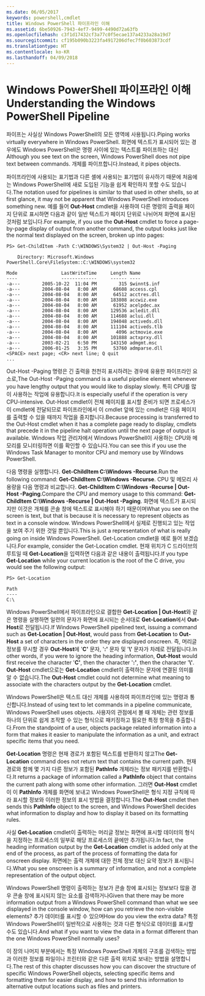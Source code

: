 ```yaml
---
ms.date: 06/05/2017
keywords: powershell,cmdlet
title: Windows PowerShell 파이프라인 이해
ms.assetid: 6be50926-7943-4ef7-9499-4490d72a63fb
ms.openlocfilehash: c3f1d17432cf3a77c0f5ecae137a4233a28a19d7
ms.sourcegitcommit: cf195b090b3223fa4917206dfec7f0b603873cdf
ms.translationtype: HT
ms.contentlocale: ko-KR
ms.lasthandoff: 04/09/2018
---
```

# <a name="understanding-the-windows-powershell-pipeline"></a><span data-ttu-id="26c67-103">Windows PowerShell 파이프라인 이해</span><span class="sxs-lookup"><span data-stu-id="26c67-103">Understanding the Windows PowerShell Pipeline</span></span>
<span data-ttu-id="26c67-104">파이프는 사실상 Windows PowerShell의 모든 영역에 사용됩니다.</span><span class="sxs-lookup"><span data-stu-id="26c67-104">Piping works virtually everywhere in Windows PowerShell.</span></span> <span data-ttu-id="26c67-105">화면에 텍스트가 표시되어 있는 경우에도 Windows PowerShell은 명령 사이에 있는 텍스트를 파이프하는 대신</span><span class="sxs-lookup"><span data-stu-id="26c67-105">Although you see text on the screen, Windows PowerShell does not pipe text between commands.</span></span> <span data-ttu-id="26c67-106">개체를 파이프합니다.</span><span class="sxs-lookup"><span data-stu-id="26c67-106">Instead, it pipes objects.</span></span>

<span data-ttu-id="26c67-107">파이프라인에 사용되는 표기법과 다른 셸에 사용되는 표기법이 유사하기 때문에 처음에는 Windows PowerShell에 새로 도입된 기능을 쉽게 확인하지 못할 수도 있습니다.</span><span class="sxs-lookup"><span data-stu-id="26c67-107">The notation used for pipelines is similar to that used in other shells, so at first glance, it may not be apparent that Windows PowerShell introduces something new.</span></span> <span data-ttu-id="26c67-108">예를 들어 **Out-Host** cmdlet을 사용하여 다른 명령의 출력을 페이지 단위로 표시하면 다음과 같이 일반 텍스트가 페이지 단위로 나뉘어져 화면에 표시된 것처럼 보입니다.</span><span class="sxs-lookup"><span data-stu-id="26c67-108">For example, if you use the **Out-Host** cmdlet to force a page-by-page display of output from another command, the output looks just like the normal text displayed on the screen, broken up into pages:</span></span>

```
PS> Get-ChildItem -Path C:\WINDOWS\System32 | Out-Host -Paging

    Directory: Microsoft.Windows PowerShell.Core\FileSystem::C:\WINDOWS\system32

Mode                LastWriteTime     Length Name
----                -------------     ------ ----
-a---        2005-10-22  11:04 PM        315 $winnt$.inf
-a---        2004-08-04   8:00 AM      68608 access.cpl
-a---        2004-08-04   8:00 AM      64512 acctres.dll
-a---        2004-08-04   8:00 AM     183808 accwiz.exe
-a---        2004-08-04   8:00 AM      61952 acelpdec.ax
-a---        2004-08-04   8:00 AM     129536 acledit.dll
-a---        2004-08-04   8:00 AM     114688 aclui.dll
-a---        2004-08-04   8:00 AM     194048 activeds.dll
-a---        2004-08-04   8:00 AM     111104 activeds.tlb
-a---        2004-08-04   8:00 AM       4096 actmovie.exe
-a---        2004-08-04   8:00 AM     101888 actxprxy.dll
-a---        2003-02-21   6:50 PM     143150 admgmt.msc
-a---        2006-01-25   3:35 PM      53760 admparse.dll
<SPACE> next page; <CR> next line; Q quit
...
```

<span data-ttu-id="26c67-109">Out-Host -Paging 명령은 긴 출력을 천천히 표시하려는 경우에 유용한 파이프라인 요소로,</span><span class="sxs-lookup"><span data-stu-id="26c67-109">The Out-Host -Paging command is a useful pipeline element whenever you have lengthy output that you would like to display slowly.</span></span> <span data-ttu-id="26c67-110">특히 CPU를 많이 사용하는 작업에 유용합니다.</span><span class="sxs-lookup"><span data-stu-id="26c67-110">It is especially useful if the operation is very CPU-intensive.</span></span> <span data-ttu-id="26c67-111">Out-Host cmdlet이 전체 페이지를 표시할 준비가 되면 프로세스가 이 cmdlet에 전달되므로 파이프라인에서 이 cmdlet 앞에 있는 cmdlet은 다음 페이지를 출력할 수 있을 때까지 작업을 중지합니다.</span><span class="sxs-lookup"><span data-stu-id="26c67-111">Because processing is transferred to the Out-Host cmdlet when it has a complete page ready to display, cmdlets that precede it in the pipeline halt operation until the next page of output is available.</span></span> <span data-ttu-id="26c67-112">Windows 작업 관리자에서 Windows PowerShell이 사용하는 CPU와 메모리를 모니터링하면 이를 확인할 수 있습니다.</span><span class="sxs-lookup"><span data-stu-id="26c67-112">You can see this if you use the Windows Task Manager to monitor CPU and memory use by Windows PowerShell.</span></span>

<span data-ttu-id="26c67-113">다음 명령을 실행합니다. **Get-ChildItem C:\\Windows -Recurse**.</span><span class="sxs-lookup"><span data-stu-id="26c67-113">Run the following command: **Get-ChildItem C:\\Windows -Recurse**.</span></span> <span data-ttu-id="26c67-114">CPU 및 메모리 사용량을 다음 명령과 비교합니다. **Get-ChildItem C:\\Windows -Recurse | Out-Host -Paging**.</span><span class="sxs-lookup"><span data-stu-id="26c67-114">Compare the CPU and memory usage to this command: **Get-ChildItem C:\\Windows -Recurse | Out-Host -Paging**.</span></span> <span data-ttu-id="26c67-115">화면에 텍스트가 표시되지만 이것은 개체를 콘솔 창에 텍스트로 표시해야 하기 때문이며</span><span class="sxs-lookup"><span data-stu-id="26c67-115">What you see on the screen is text, but that is because it is necessary to represent objects as text in a console window.</span></span> <span data-ttu-id="26c67-116">Windows PowerShell에서 실제로 진행되고 있는 작업을 보여 주기 위한 것일 뿐입니다.</span><span class="sxs-lookup"><span data-stu-id="26c67-116">This is just a representation of what is really going on inside Windows PowerShell.</span></span> <span data-ttu-id="26c67-117">Get-Location cmdlet을 예로 들어 보겠습니다.</span><span class="sxs-lookup"><span data-stu-id="26c67-117">For example, consider the Get-Location cmdlet.</span></span> <span data-ttu-id="26c67-118">현재 위치가 C 드라이브의 루트일 때 **Get-Location**을 입력하면 다음과 같은 내용이 출력됩니다.</span><span class="sxs-lookup"><span data-stu-id="26c67-118">If you type **Get-Location** while your current location is the root of the C drive, you would see the following output:</span></span>

```
PS> Get-Location

Path
----
C:\
```

<span data-ttu-id="26c67-119">Windows PowerShell에서 파이프라인으로 결합한 **Get-Location | Out-Host**와 같은 명령을 실행하면 일련의 문자가 화면에 표시되는 순서대로 **Get-Location**에서 **Out-Host**로 전달됩니다.</span><span class="sxs-lookup"><span data-stu-id="26c67-119">If Windows PowerShell pipelined text, issuing a command such as **Get-Location | Out-Host**, would pass from **Get-Location** to **Out-Host** a set of characters in the order they are displayed onscreen.</span></span> <span data-ttu-id="26c67-120">즉, 머리글 정보를 무시할 경우 **Out-Host**에 '**C'** 문자, '**:'** 문자 및 '**\\'** 문자가 차례로 전달됩니다.</span><span class="sxs-lookup"><span data-stu-id="26c67-120">In other words, if you were to ignore the heading information, **Out-Host** would first receive the character '**C'**, then the character '**:'**, then the character '**\\'**.</span></span> <span data-ttu-id="26c67-121">**Out-Host** cmdlet으로는 **Get-Location** cmdlet이 출력하는 문자에 연결된 의미를 알 수 없습니다.</span><span class="sxs-lookup"><span data-stu-id="26c67-121">The **Out-Host** cmdlet could not determine what meaning to associate with the characters output by the **Get-Location** cmdlet.</span></span>

<span data-ttu-id="26c67-122">Windows PowerShell은 텍스트 대신 개체를 사용하여 파이프라인에 있는 명령과 통신합니다.</span><span class="sxs-lookup"><span data-stu-id="26c67-122">Instead of using text to let commands in a pipeline communicate, Windows PowerShell uses objects.</span></span> <span data-ttu-id="26c67-123">사용자의 관점에서 볼 때 개체는 관련 정보를 하나의 단위로 쉽게 조작할 수 있는 형식으로 패키징하고 필요한 특정 항목을 추출합니다.</span><span class="sxs-lookup"><span data-stu-id="26c67-123">From the standpoint of a user, objects package related information into a form that makes it easier to manipulate the information as a unit, and extract specific items that you need.</span></span>

<span data-ttu-id="26c67-124">**Get-Location** 명령은 현재 경로가 포함된 텍스트를 반환하지 않고</span><span class="sxs-lookup"><span data-stu-id="26c67-124">The **Get-Location** command does not return text that contains the current path.</span></span> <span data-ttu-id="26c67-125">현재 경로와 함께 몇 가지 다른 정보가 포함된 **PathInfo** 개체라는 정보 패키지를 반환합니다.</span><span class="sxs-lookup"><span data-stu-id="26c67-125">It returns a package of information called a **PathInfo** object that contains the current path along with some other information.</span></span> <span data-ttu-id="26c67-126">그러면 **Out-Host** cmdlet이 이 **PathInfo** 개체를 화면에 보내고 Windows PowerShell은 형식 지정 규칙에 따라 표시할 정보와 이러한 정보의 표시 방법을 결정합니다.</span><span class="sxs-lookup"><span data-stu-id="26c67-126">The **Out-Host** cmdlet then sends this **PathInfo** object to the screen, and Windows PowerShell decides what information to display and how to display it based on its formatting rules.</span></span>

<span data-ttu-id="26c67-127">사실 **Get-Location** cmdlet이 출력하는 머리글 정보는 화면에 표시할 데이터의 형식을 지정하는 프로세스의 일부로 해당 프로세스의 끝에만 추가됩니다.</span><span class="sxs-lookup"><span data-stu-id="26c67-127">In fact, the heading information output by the **Get-Location** cmdlet is added only at the end of the process, as part of the process of formatting the data for onscreen display.</span></span> <span data-ttu-id="26c67-128">화면에는 출력 개체에 대한 전체 정보 대신 요약 정보가 표시됩니다.</span><span class="sxs-lookup"><span data-stu-id="26c67-128">What you see onscreen is a summary of information, and not a complete representation of the output object.</span></span>

<span data-ttu-id="26c67-129">Windows PowerShell 명령이 출력하는 정보가 콘솔 창에 표시되는 정보보다 많을 경우 콘솔 창에 표시되지 않는 요소를 검색하거나</span><span class="sxs-lookup"><span data-stu-id="26c67-129">Given that there may be more information output from a Windows PowerShell command than what we see displayed in the console window, how can you retrieve the non-visible elements?</span></span> <span data-ttu-id="26c67-130">추가 데이터를 표시할 수 있으며</span><span class="sxs-lookup"><span data-stu-id="26c67-130">How do you view the extra data?</span></span> <span data-ttu-id="26c67-131">특정 Windows PowerShell이 일반적으로 사용하는 것과 다른 형식으로 데이터를 표시할 수도 있습니다.</span><span class="sxs-lookup"><span data-stu-id="26c67-131">And what if you want to view the data in a format different than the one Windows PowerShell normally uses?</span></span>

<span data-ttu-id="26c67-132">이 장의 나머지 부분에서는 특정 Windows PowerShell 개체의 구조를 검색하는 방법과 이러한 정보를 파일이나 프린터와 같은 다른 출력 위치로 보내는 방법을 설명합니다.</span><span class="sxs-lookup"><span data-stu-id="26c67-132">The rest of this chapter discusses how you can discover the structure of specific Windows PowerShell objects, selecting specific items and formatting them for easier display, and how to send this information to alternative output locations such as files and printers.</span></span>